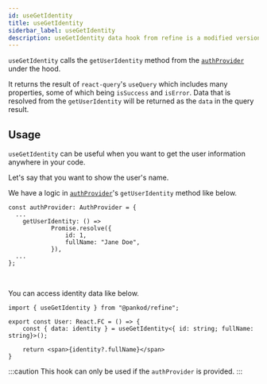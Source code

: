 ```yaml
---
id: useGetIdentity
title: useGetIdentity
siderbar_label: useGetIdentity
description: useGetIdentity data hook from refine is a modified version of react-query's useQuery for retrieving user data
---
```


`useGetIdentity` calls the `getUserIdentity` method from the [`authProvider`](/docs/api-references/providers/auth-provider) under the hood.

It returns the result of `react-query`'s `useQuery`  which includes many properties, some of which being `isSuccess` and `isError`. Data that is resolved from the `getUserIdentity` will be returned as the `data` in the query result.

## Usage

`useGetIdentity` can be useful when you want to get the user information anywhere in your code.

Let's say that you want to show the user's name.

We have a logic in [`authProvider`](/docs/api-references/providers/auth-provider)'s `getUserIdentity` method like below.

```tsx {2-6}
const authProvider: AuthProvider = {
  ...
    getUserIdentity: () =>
            Promise.resolve({
                id: 1,
                fullName: "Jane Doe",
            }),
  ...
};
```
<br/>


You can access identity data like below.

```tsx  {0, 3}
import { useGetIdentity } from "@pankod/refine";

export const User: React.FC = () => {
    const { data: identity } = useGetIdentity<{ id: string; fullName: string}>();

    return <span>{identity?.fullName}</span>
}
```

:::caution
This hook can only be used if the `authProvider` is provided.
:::
